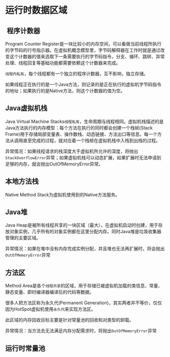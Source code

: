 运行时数据区域
==============
![]()
程序计数器
-----------
Program Counter Register是一块比较小的内存空间，可以看做当前线程所执行的字节码的行号指示器。在虚拟机概念模型里，字节码解释器在工作时就是通过改变这个计数器的值来选取下一条需要执行的字节码指令，分支、循环、跳转、异常处理、线程回复等基础功能都需要依赖这个计数器来完成。

`线程内私有`，每个线程都有一个独立的程序计数器，互不影响，独立存储。

如果线程正在执行的是一个Java方法，则记录的是正在执行的虚拟机字节码指令的地址；如果执行的是Native方法，则这个计数器的值为空。

Java虚拟机栈
----------
Java Virtual Machine Stacks`线程私有`，生命周期与线程相同。虚拟机栈描述的是Java方法执行的内存模型：每个方法在执行的同时都会创建一个栈帧(Stack Frame)用于存储局部变量表、操作数栈、动态链接、方法出口等信息。每一个方法从调用直至完成的过程，就对应着一个栈帧在虚拟机栈中入栈到出栈的过程。

异常情况：如果线程请求的栈深度大于虚拟机所允许的深度，将抛出`StackOverflowError`异常；如果虚拟机栈可以动态扩展，如果扩展时无法申请到足够的内存，就会抛出OutOfMemoryError异常。

本地方法栈
----------
Native Method Stack为虚拟机使用到的Native方法服务。

Java堆
-------------
Java Heap是被所有线程共享的一块区域（最大），在虚拟机启动时创建，用于存放对象实例，几乎所有的对象实例都在这里分配内存。同时Java堆是垃圾收集器管理的主要区域。

异常情况：如果在堆中没有内存完成实例分配，并且堆也无法再扩展时，将会抛出`OutOfMemoryError`异常

方法区
-----------
Method Area是各个`线程共享`的区域，用于存储已被虚拟机加载的类信息、常量、静态变量、即时编译器编译后的代码等数据。

很多人把方法区称为永久代(Permanent Generation)，其实两者并不等价，仅仅因为HotSpot虚拟机使用`永久代`来实现方法区。

此区域的内存回收目标主要是针对常量池的回收和对类型的卸载。

异常情况：当方法去无法满足内存分配需求时，将抛出`OutOfMemoryError`异常

运行时常量池
------------
